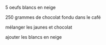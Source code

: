 5 oeufs blancs en neige

250 grammes de chocolat fondu dans le café

mélanger les jaunes et chocolat

ajouter les blancs en neige 